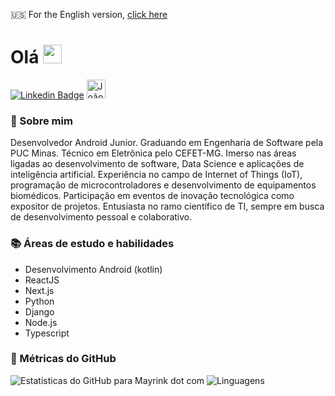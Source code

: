 🇺🇸 For the English version, [click here](./README.md)

# Olá <img height="30" src="https://i.imgur.com/yYqn19R.gif" />
[![Linkedin Badge](https://img.shields.io/badge/-João%20Pedro%20Mayrink-6633cc?style=flat-square&logo=Linkedin&logoColor=white&link=https://www.linkedin.com/in/joao-pedro-mayrink-de-jesus/)](https://www.linkedin.com/in/joao-pedro-mayrink-de-jesus/)
<a href="https://dev.to/mayrinkdotcom">
  <img src="https://d2fltix0v2e0sb.cloudfront.net/dev-badge.svg" alt="João Pedro Mayrink's DEV Community Profile" height="30" width="30">
</a>

### 👦 Sobre mim 

  Desenvolvedor Android Junior. Graduando em Engenharia de Software pela PUC Minas. Técnico em Eletrônica pelo CEFET-MG. Imerso nas áreas ligadas ao desenvolvimento de software, Data Science e aplicações de inteligência artificial. Experiência no campo de Internet of Things (IoT), programação de microcontroladores e desenvolvimento de equipamentos biomédicos. Participação em eventos de inovação tecnológica como expositor de projetos. Entusiasta no ramo científico de TI, sempre em busca de desenvolvimento pessoal e colaborativo. 

### 📚 Áreas de estudo e habilidades

  - Desenvolvimento Android (kotlin)
  - ReactJS
  - Next.js
  - Python
  - Django
  - Node.js
  - Typescript

### 🎯 Métricas do GitHub 
![Estatísticas do GitHub para Mayrink dot com](https://github-readme-stats.vercel.app/api?username=mayrinkdotcom&show_icons=true&theme=dracula&title_color=6633cc&icon_color=6633cc)
![Linguagens](https://github-readme-stats.vercel.app/api/top-langs/?username=mayrinkdotcom&hide=scss&layout=compact&theme=radical&title_color=6633cc)



<!--
**mayrinkdotcom/mayrinkdotcom** is a ✨ _special_ ✨ repository because its `README.md` (this file) appears on your GitHub profile.

Here are some ideas to get you started:

- 🔭 I’m currently working on ...
- 🌱 I’m currently learning ...
- 👯 I’m looking to collaborate on ...
- 🤔 I’m looking for help with ...
- 💬 Ask me about ...
- 📫 How to reach me: ...
- 😄 Pronouns: ...
- ⚡ Fun fact: ...
-->
